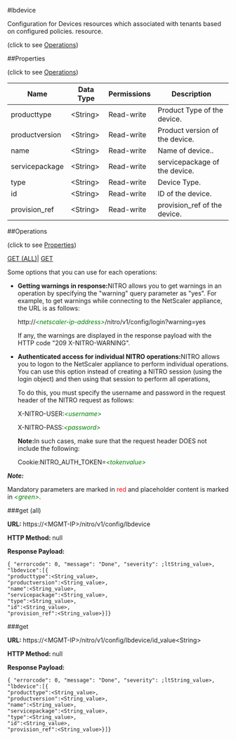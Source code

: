 #lbdevice



Configuration for Devices resources which associated with tenants based on configured policies. resource.

<span>(click to see [Operations](#operations))</span>



##Properties 

<span>(click to see [Operations](#operations))</span>





<table><thead><tr><th>Name</th><th>Data Type</th><th>Permissions</th><th>Description</th></tr></thead><tbody><tr><td>producttype</td><td>&lt;String></td><td>Read-write</td><td>Product Type of the device.</td></tr><tr><td>productversion</td><td>&lt;String></td><td>Read-write</td><td>Product version of the device.</td></tr><tr><td>name</td><td>&lt;String></td><td>Read-write</td><td>Name of device..</td></tr><tr><td>servicepackage</td><td>&lt;String></td><td>Read-write</td><td>servicepackage of the device.</td></tr><tr><td>type</td><td>&lt;String></td><td>Read-write</td><td>Device Type.</td></tr><tr><td>id</td><td>&lt;String></td><td>Read-write</td><td>ID of the device.</td></tr><tr><td>provision_ref</td><td>&lt;String></td><td>Read-write</td><td>provision_ref of the device.</td></tr></tbody></table>

##Operations 

<span>(click to see [Properties](#properties))</span>





[GET (ALL)](#get-all)| [GET](#get)





Some options that you can use for each operations:

<ul><li><p><b>Getting warnings in response:</b>NITRO allows you to get warnings in an operation by specifying the "warning" query parameter as "yes". For example, to get warnings while connecting to the NetScaler appliance, the URL is as follows:</p><p>http://<span style="color:green;font-style:italic;">&lt;netscaler-ip-address&gt;</span>/nitro/v1/config/login?warning=yes</p><p>If any, the warnings are displayed in the response payload with the HTTP code "209 X-NITRO-WARNING".</p></li><li><p><b>Authenticated access for individual NITRO operations:</b>NITRO allows you to logon to the NetScaler appliance to perform individual operations. You can use this option instead of creating a NITRO session (using the login object) and then using that session to perform all operations,</p><p>To do this, you must specify the username and password in the request header of the NITRO request as follows:</p><p>X-NITRO-USER:<span style="color:green;font-style:italic;">&lt;username&gt;</span></p><p>X-NITRO-PASS:<span style="color:green;font-style:italic;">&lt;password&gt;</span></p><p><b>Note:</b>In such cases, make sure that the request header DOES not include the following:</p><p>Cookie:NITRO_AUTH_TOKEN=<span style="color:green;font-style:italic;">&lt;tokenvalue&gt;</span></p></li></ul>







***Note:*** 

Mandatory parameters are marked in <span style="color:#FF0000;">red</span> and placeholder content is marked in <span style="color:green;font-style:italic">&lt;green&gt;</span>.



###get (all)







<b>URL: </b>https://&lt;MGMT-IP&gt;/nitro/v1/config/lbdevice

<b>HTTP Method: </b>null

<b>Response Payload: </b>
```
{ "errorcode": 0, "message": "Done", "severity": ;ltString_value>, "lbdevice":[{
"producttype":<String_value>,
"productversion":<String_value>,
"name":<String_value>,
"servicepackage":<String_value>,
"type":<String_value>,
"id":<String_value>,
"provision_ref":<String_value>}]}
```







###get







<b>URL: </b>https://&lt;MGMT-IP&gt;/nitro/v1/config/lbdevice/id_value&lt;String&gt;

<b>HTTP Method: </b>null

<b>Response Payload: </b>
```
{ "errorcode": 0, "message": "Done", "severity": ;ltString_value>, "lbdevice":[{
"producttype":<String_value>,
"productversion":<String_value>,
"name":<String_value>,
"servicepackage":<String_value>,
"type":<String_value>,
"id":<String_value>,
"provision_ref":<String_value>}]}
```







